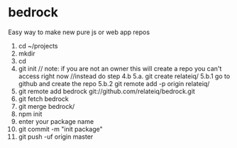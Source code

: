 # bedrock

Easy way to make new pure js or web app repos

1. cd ~/projects
2. mkdir <project-name>
3. cd <project-name>
4. git init
// note: if you are not an owner this will create a repo you can't access right now
//instead do step 4.b
5.a. git create relateiq/<project-name> 
5.b.1 go to github and create the repo <project-name>
5.b.2 git remote add -p origin relateiq/<project-name>
6. git remote add bedrock git://github.com/relateiq/bedrock.git
7. git fetch bedrock
8. git merge bedrock/<branch-name-eg-web-or-vanilla>
9. npm init
10. enter your package name
11. git commit -m "init package"
12. git push -uf origin master
